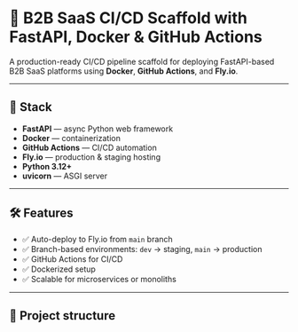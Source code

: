 # 🧬 B2B SaaS CI/CD Scaffold with FastAPI, Docker & GitHub Actions

A production-ready CI/CD pipeline scaffold for deploying FastAPI-based B2B SaaS platforms using **Docker**, **GitHub Actions**, and **Fly.io**.

---

## 🚀 Stack

- **FastAPI** — async Python web framework
- **Docker** — containerization
- **GitHub Actions** — CI/CD automation
- **Fly.io** — production & staging hosting
- **Python 3.12+**
- **uvicorn** — ASGI server

---

## 🛠️ Features

- ✅ Auto-deploy to Fly.io from `main` branch
- ✅ Branch-based environments: `dev` → staging, `main` → production
- ✅ GitHub Actions for CI/CD
- ✅ Dockerized setup
- ✅ Scalable for microservices or monoliths

---

## 📁 Project structure

